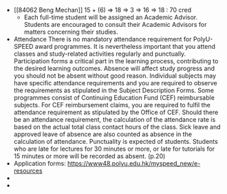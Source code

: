 - [[84062 Beng Mechan]] 15 + (6) => 18 => 3 => 16 => 18       :  70 cred
	- Each full-time student will be assigned an Academic Advisor. Students are encouraged to consult
	  their Academic Advisors for matters concerning their studies.
- Attendance
  There is no mandatory attendance requirement for PolyU-SPEED award programmes. It is
  nevertheless important that you attend classes and study-related activities regularly and
  punctually. Participation forms a critical part in the learning process, contributing to the desired
  learning outcomes. Absence will affect study progress and you should not be absent without good
  reason. Individual subjects may have specific attendance requirements and you are required to
  observe the requirements as stipulated in the Subject Description Forms.
  Some programmes consist of Continuing Education Fund (CEF) reimbursable subjects. For CEF
  reimbursement claims, you are required to fulfil the attendance requirement as stipulated by the
  Office of CEF.
  Should there be an attendance requirement, the calculation of the attendance rate is based on the
  actual total class contact hours of the class. Sick leave and approved leave of absence are also
  counted as absence in the calculation of attendance.
  Punctuality is expected of students. Students who are late for lectures for 30 minutes or more, or
  late for tutorials for 15 minutes or more will be recorded as absent.  (p.20)
- Application forms: https://www48.polyu.edu.hk/myspeed_new/e-resources
-
-